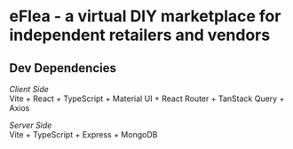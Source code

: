 # eFlea - a virtual DIY marketplace for independent retailers and vendors

## Dev Dependencies

_Client Side_\
Vite + React + TypeScript + Material UI + React Router + TanStack Query + Axios

_Server Side_\
Vite + TypeScript + Express + MongoDB
